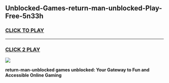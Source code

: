 
## Unblocked-Games-return-man-unblocked-Play-Free-5n33h
<h3>
<a href="https://premium76.site?title=return-man-unblocked&ref=09A">CLICK TO PLAY</a></h3>
<hr>

<h3>
<a href="https://premium76.site?title=return-man-unblocked&ref=09A">CLICK 2 PLAY</a>
  
</h3>

<a href="https://premium76.site?title=return-man-unblocked&ref=09A"><img src="https://clearcache.store/games.png"></a>


**return-man-unblocked games unblocked: Your Gateway to Fun and Accessible Online Gaming**
